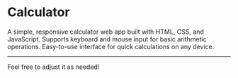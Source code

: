 # Calculator

A simple, responsive calculator web app built with HTML, CSS, and JavaScript. Supports keyboard and mouse input for basic arithmetic operations. Easy-to-use interface for quick calculations on any device.

---

Feel free to adjust it as needed!
